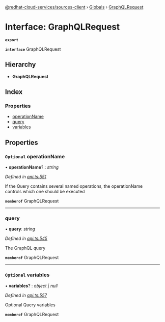 [@redhat-cloud-services/sources-client](../README.md) › [Globals](../globals.md) › [GraphQLRequest](graphqlrequest.md)

# Interface: GraphQLRequest

**`export`** 

**`interface`** GraphQLRequest

## Hierarchy

* **GraphQLRequest**

## Index

### Properties

* [operationName](graphqlrequest.md#optional-operationname)
* [query](graphqlrequest.md#query)
* [variables](graphqlrequest.md#optional-variables)

## Properties

### `Optional` operationName

• **operationName**? : *string*

*Defined in [api.ts:551](https://github.com/RedHatInsights/javascript-clients/blob/master/packages/sources/api.ts#L551)*

If the Query contains several named operations, the operationName controls which one should be executed

**`memberof`** GraphQLRequest

___

###  query

• **query**: *string*

*Defined in [api.ts:545](https://github.com/RedHatInsights/javascript-clients/blob/master/packages/sources/api.ts#L545)*

The GraphQL query

**`memberof`** GraphQLRequest

___

### `Optional` variables

• **variables**? : *object | null*

*Defined in [api.ts:557](https://github.com/RedHatInsights/javascript-clients/blob/master/packages/sources/api.ts#L557)*

Optional Query variables

**`memberof`** GraphQLRequest
